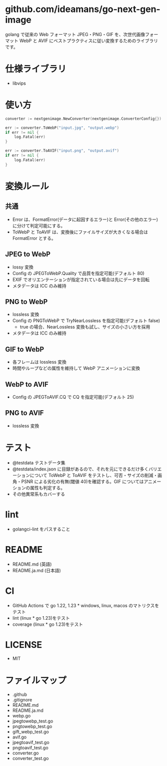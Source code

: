 # github.com/ideamans/go-next-gen-image

golang で従来の Web フォーマット JPEG・PNG・GIF を、次世代画像フォーマット WebP と AVIF にベストプラクティスに従い変換するためのライブラリです。

# 仕様ライブラリ

- libvips

# 使い方

```go
converter := nextgenimage.NewConverter(nextgenimage.ConverterConfig{})

err := converter.ToWebP("input.jpg", "output.webp")
if err != nil {
    log.Fatal(err)
}

err := converter.ToAVIF("input.png", "output.avif")
if err != nil {
    log.Fatal(err)
}
```

# 変換ルール

## 共通

- Error は、FormatError(データに起因するエラー)と Error(その他のエラー)に分けて判定可能にする。
- ToWebP と ToAVIF は、変換後にファイルサイズが大きくなる場合は FormatError とする。

## JPEG to WebP

- lossy 変換
- Config の JPEGToWebP.Quality で品質を指定可能(デフォルト 80)
- EXIF でオリエンテーションが指定されている場合は先にデータを回転
- メタデータは ICC のみ維持

## PNG to WebP

- lossless 変換
- Config の PNGToWebP で TryNearLossless を指定可能(デフォルト false)
  - true の場合、NearLossless 変換も試し、サイズの小さい方を採用
- メタデータは ICC のみ維持

## GIF to WebP

- 各フレームは lossless 変換
- 時間やループなどの属性を維持して WebP アニメーションに変換

## WebP to AVIF

- Config の JPEGToAVIF.CQ で CQ を指定可能(デフォルト 25)

## PNG to AVIF

- lossless 変換

# テスト

- @testdata テストデータ集
- @testdata/index.json に目録があるので、それを元にできるだけ多くバリエーションについて ToWebP と ToAVIF をテストし、可否・サイズの削減・画角・PSNR による劣化の有無(閾値 40)を確認する。GIF についてはアニメーションの属性も判定する。
- その他異常系もカバーする

# lint

- golangci-lint をパスすること

# README

- README.md (英語)
- README.ja.md (日本語)

# CI

- GitHub Actions で go 1.22, 1.23 \* windows, linux, macos のマトリクスをテスト
- lint (linux \* go 1.23)をテスト
- coverage (linux \* go 1.23)をテスト

# LICENSE

- MIT

# ファイルマップ

- .github
- .gitignore
- README.md
- README.ja.md
- webp.go
- jpegtowebp_test.go
- pngtowebp_test.go
- gift_webp_test.go
- avif.go
- jpegtoavif_test.go
- pngtoavif_test.go
- converter.go
- converter_test.go

